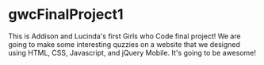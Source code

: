 # gwcFinalProject1
This is Addison and Lucinda's first Girls who Code final project! 
We are going to make some interesting quzzies on a website that 
we designed using HTML, CSS, Javascript, and jQuery Mobile.
It's going to be awesome!
